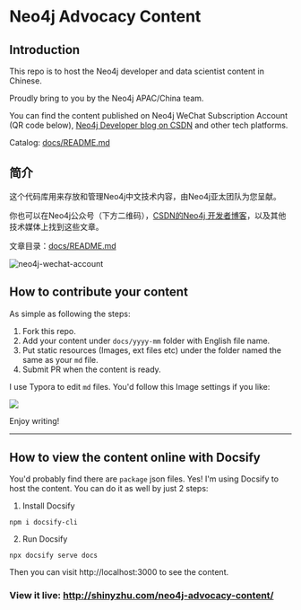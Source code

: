 # Neo4j Advocacy Content

## Introduction

This repo is to host the Neo4j developer and data scientist content in Chinese. 

Proudly bring to you by the Neo4j APAC/China team.

You can find the content published on Neo4j WeChat Subscription Account (QR code below), [Neo4j Developer blog on CSDN](https://blog.csdn.net/neo4jdev) and other tech platforms.

Catalog: [docs/README.md](docs/README.md)

## 简介

这个代码库用来存放和管理Neo4j中文技术内容，由Neo4j亚太团队为您呈献。

你也可以在Neo4j公众号（下方二维码），[CSDN的Neo4j 开发者博客](https://blog.csdn.net/neo4jdev)，以及其他技术媒体上找到这些文章。

文章目录：[docs/README.md](docs/README.md)

![neo4j-wechat-account](neo4j-wechat-account.jpg)

## How to contribute your content

As simple as following the steps:

1. Fork this repo.
2. Add your content under `docs/yyyy-mm` folder with English file name.
3. Put static resources (Images, ext files etc) under the folder named the same as your `md` file.
4. Submit PR when the content is ready.

I use Typora to edit `md` files. You'd follow this Image settings if you like:

![](typora-image-settings.png)

Enjoy writing!

---

## How to view the content online with Docsify

You'd probably find there are `package` json files. Yes! I'm using Docsify to host the content. You can do it as well by just 2 steps:

1. Install Docsify

```
npm i docsify-cli
```

2. Run Docsify

```
npx docsify serve docs
```

Then you can visit http://localhost:3000 to see the content.

### View it live: <http://shinyzhu.com/neo4j-advocacy-content/>
